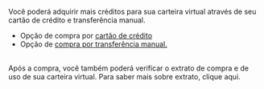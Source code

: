 Você poderá adquirir mais créditos para sua carteira virtual através de seu cartão de crédito e transferência manual. 

- Opção de compra por [cartão de crédito](/ABT-%2D-app-Android/4.-Como-adquirir-créditos-?/4.1.-Realizando-uma-compra-com-cartão-de-crédito)
- Opção de [compra por transferência manual.](/ABT-%2D-app-Android/4.-Como-adquirir-créditos-?/4.2.-Realizando-uma-compra-por-transferência-manual)<br><br>

Após a compra, você também poderá verificar o extrato de compra e de uso de sua carteira virtual. Para saber mais sobre extrato, clique aqui.


